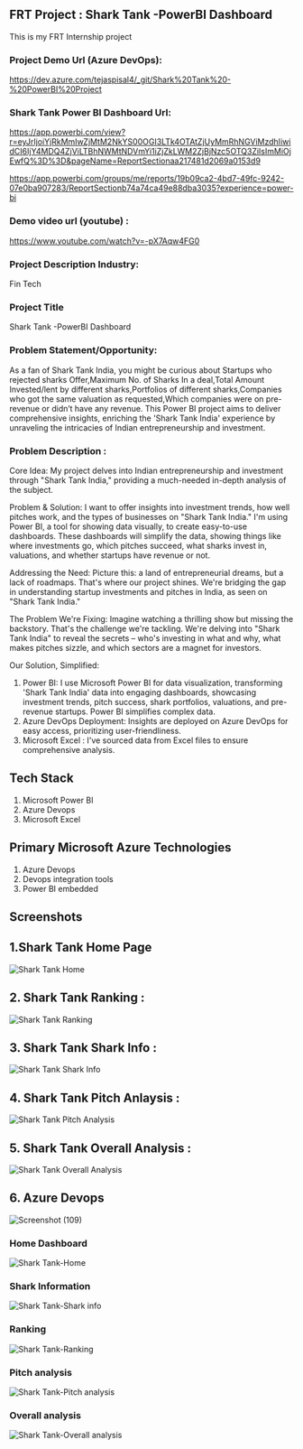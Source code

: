 ## FRT Project : Shark Tank -PowerBI Dashboard 
This is my FRT Internship project

### Project Demo Url (Azure DevOps):
https://dev.azure.com/tejaspisal4/_git/Shark%20Tank%20-%20PowerBI%20Project
 
### Shark Tank Power BI Dashboard Url:
https://app.powerbi.com/view?r=eyJrIjoiYjRkMmIwZjMtM2NkYS00OGI3LTk4OTAtZjUyMmRhNGViMzdhIiwidCI6IjY4MDQ4ZjViLTBhNWMtNDVmYi1iZjZkLWM2ZjBjNzc5OTQ3ZiIsImMiOjEwfQ%3D%3D&pageName=ReportSectionaa217481d2069a0153d9

https://app.powerbi.com/groups/me/reports/19b09ca2-4bd7-49fc-9242-07e0ba907283/ReportSectionb74a74ca49e88dba3035?experience=power-bi


### Demo video url (youtube) :
https://www.youtube.com/watch?v=-pX7Aqw4FG0

### Project Description Industry: 
Fin Tech 
### Project Title
Shark Tank -PowerBI Dashboard 


### Problem Statement/Opportunity: 
As a fan of Shark Tank India, you might be curious about
Startups who rejected sharks Offer,Maximum No. of Sharks In a deal,Total Amount Invested/lent by different sharks,Portfolios of different sharks,Companies who got the same valuation as requested,Which companies were on pre-revenue or didn’t have any revenue. This Power BI project aims to deliver comprehensive insights, enriching the 'Shark Tank India' experience by unraveling the intricacies of Indian entrepreneurship and investment.


### Problem Description :
Core Idea:
My project delves into Indian entrepreneurship and investment through "Shark Tank India," providing a much-needed in-depth analysis of the subject.

Problem & Solution:
I want to offer insights into investment trends, how well pitches work, and the types of businesses on "Shark Tank India." I'm using Power BI, a tool for showing data visually, to create easy-to-use dashboards. These dashboards will simplify the data, showing things like where investments go, which pitches succeed, what sharks invest in, valuations, and whether startups have revenue or not.

Addressing the Need:
Picture this: a land of entrepreneurial dreams, but a lack of roadmaps. That's where our project shines. We're bridging the gap in understanding startup investments and pitches in India, as seen on "Shark Tank India."

The Problem We're Fixing:
Imagine watching a thrilling show but missing the backstory. That's the challenge we're tackling. We're delving into "Shark Tank India" to reveal the secrets – who's investing in what and why, what makes pitches sizzle, and which sectors are a magnet for investors.


Our Solution, Simplified:
1. Power BI: I use Microsoft Power BI for data visualization, transforming 'Shark Tank India' data into engaging dashboards, showcasing investment trends, pitch success, shark portfolios, valuations, and pre-revenue startups. Power BI simplifies complex data.
2. Azure DevOps Deployment: Insights are deployed on Azure DevOps for easy access, prioritizing user-friendliness.
3. Microsoft Excel : I've sourced data from  Excel files to ensure comprehensive analysis.

## Tech Stack
1. Microsoft Power BI 
2. Azure Devops 
3. Microsoft Excel 


## Primary Microsoft Azure Technologies

1. Azure Devops
2. Devops integration tools
3. Power BI embedded 



## Screenshots

## 1.Shark Tank Home Page
![Shark Tank Home](https://github.com/pisal-tejas/shark-tank-PowerBI/assets/137098887/99c9687e-4762-487d-8df0-3b1cf1250a04)


## 2. Shark Tank Ranking :
![Shark Tank Ranking](https://github.com/pisal-tejas/Shark-Tank-PowerBI/assets/137098887/f6c08c59-f023-49fe-a358-e5de2726c006)

## 3. Shark Tank Shark Info :
![Shark Tank Shark Info](https://github.com/pisal-tejas/Shark-Tank-PowerBI/assets/137098887/ae8f2980-3739-4929-b54d-27db66b5c9d8)


## 4. Shark Tank Pitch Anlaysis :
![Shark Tank Pitch Analysis](https://github.com/pisal-tejas/Shark-Tank-PowerBI/assets/137098887/29d77620-f3d6-4070-b9a6-5ca6a245573d)


## 5. Shark Tank Overall Analysis :
![Shark Tank Overall Analysis](https://github.com/pisal-tejas/Shark-Tank-PowerBI/assets/137098887/c2a33a76-7444-47d7-9ad2-afce0485f26c)


## 6. Azure Devops 
![Screenshot (109)](https://github.com/pisal-tejas/Shark-Tank-PowerBI/assets/137098887/48e22b36-447e-4d90-99f1-a7a02842e984)

###  Home Dashboard 
![Shark Tank-Home](https://github.com/pisal-tejas/Shark-Tank-PowerBI/assets/137098887/fde2c063-1222-4c86-8fe5-5d10c78c4897)

### Shark Information
![Shark Tank-Shark info](https://github.com/pisal-tejas/Shark-Tank-PowerBI/assets/137098887/def67ccf-6ba5-44b8-8d23-80b00ff88d92)

### Ranking
![Shark Tank-Ranking](https://github.com/pisaltejas/Shark-Tank/assets/137098887/83f28a7c-36f5-483a-bf3f-3d7b614f0616)

### Pitch analysis
![Shark Tank-Pitch analysis](https://github.com/pisaltejas/Shark-Tank/assets/137098887/01e41241-8c19-445e-8f04-c90d7cb573ba)

### Overall analysis
![Shark Tank-Overall analysis](https://github.com/pisaltejas/Shark-Tank/assets/137098887/8a08a6a2-970f-49f0-b970-03a064e8e157)








